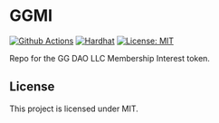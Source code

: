 # GGMI

[![Github Actions][gha-badge]][gha] [![Hardhat][hardhat-badge]][hardhat] [![License: MIT][license-badge]][license]

[gha]: https://github.com/gnosisguild/GGMI/actions
[gha-badge]: https://github.com/gnosisguild/GGMI/actions/workflows/ci.yml/badge.svg
[hardhat]: https://hardhat.org/
[hardhat-badge]: https://img.shields.io/badge/Built%20with-Hardhat-FFDB1C.svg
[license]: https://opensource.org/licenses/MIT
[license-badge]: https://img.shields.io/badge/License-MIT-blue.svg

Repo for the GG DAO LLC Membership Interest token.

## License

This project is licensed under MIT.

